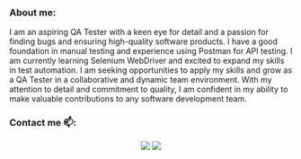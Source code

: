<h3>About me:</h3>
I am an aspiring QA Tester with a keen eye for detail and a passion for finding bugs and ensuring high-quality software products. I have a good foundation in manual testing and experience using Postman for API testing. I am currently learning Selenium WebDriver and excited to expand my skills in test automation. I am seeking opportunities to apply my skills and grow as a QA Tester in a collaborative and dynamic team environment. With my attention to detail and commitment to quality, I am confident in my ability to make valuable contributions to any software development team.

<h3>Contact me 📫:</h3>

<p align="center"><a href="https://www.linkedin.com/in/barbulescualexandru/"><img src="https://img.shields.io/badge/LinkedIn-0077B5?style=for-the-badge&logo=linkedin&logoColor=white"></a>   <a href="mailto:barbulescualexandru93@gmail.com"><img src="https://img.shields.io/badge/Gmail-D14836?style=for-the-badge&logo=gmail&logoColor=white"></p>
<!--
**Alexandru9s/Alexandru9s** is a ✨ _special_ ✨ repository because its `README.md` (this file) appears on your GitHub profile.

Here are some ideas to get you started:

- 🔭 I’m currently working on ...
- 🌱 I’m currently learning ...
- 👯 I’m looking to collaborate on ...
- 🤔 I’m looking for help with ...
- 💬 Ask me about ...
- 📫 How to reach me: ...
- 😄 Pronouns: ...
- ⚡ Fun fact: ...
-->
